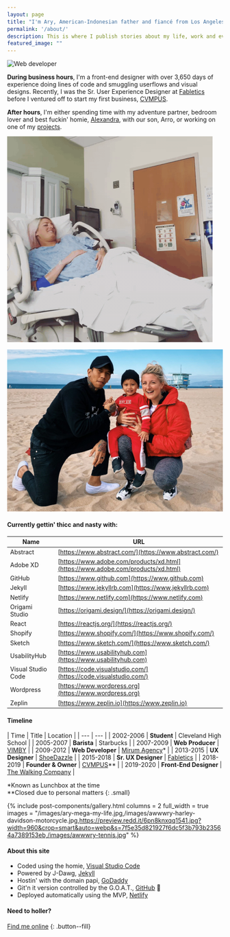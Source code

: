 ```yaml
---
layout: page
title: "I'm Ary, American-Indonesian father and fiancé from Los Angeles, California."
permalink: '/about/'
description: This is where I publish stories about my life, work and everything in between as a designer and developer.
featured_image: ""
---
```


![Web developer](https://media.giphy.com/media/gG6OcTSRWaSis/giphy.gif)

**During business hours**, I'm a front-end designer with over 3,650 days of experience doing lines of code and smuggling userflows and visual designs. Recently, I was the Sr. User Experience Designer at [Fabletics][url-fabletics] before I ventured off to start my first business, [CVMPUS][url-cvmpus].

**After hours**, I'm either spending time with my adventure partner, bedroom lover and best fuckin' homie, [Alexandra][url-alexandra], with our son, Arro, or working on one of my [projects][url-side-projects].

![@AWWWRY horsing around in hospital](/images/awwwry-horsing-around-hospital.gif)

![My family](/images/awwwry-family.jpg)

#### Currently gettin' thicc and nasty with:

| Name | URL |
| --- | --- |
| Abstract | [https://www.abstract.com/](https://www.abstract.com/) |
| Adobe XD | [https://www.adobe.com/products/xd.html](https://www.adobe.com/products/xd.html) |
| GitHub | [https://www.github.com](https://www.github.com) |
| Jekyll | [https://www.jekyllrb.com](https://www.jekyllrb.com) |
| Netlify | [https://www.netlify.com](https://www.netlify.com) |
| Origami Studio | [https://origami.design/](https://origami.design/) |
| React | [https://reactjs.org/](https://reactjs.org/)
| Shopify | [https://www.shopify.com/](https://www.shopify.com/)
| Sketch | [https://www.sketch.com/](https://www.sketch.com/)
| UsabilityHub | [https://www.usabilityhub.com](https://www.usabilityhub.com) |
| Visual Studio Code | [https://code.visualstudio.com/](https://code.visualstudio.com/) |
| Wordpress | [https://www.wordpress.org](https://www.wordpress.org) |
| Zeplin | [https://www.zeplin.io](https://www.zeplin.io) |

#### Timeline

| Time | Title | Location |
| --- | --- |
| 2002-2006 | **Student** | Cleveland High School |
| 2005-2007 | **Barista** | Starbucks |
| 2007-2009 | **Web Producer** | [VIMBY][url-vimby] |
| 2009-2012 | **Web Developer** | [Mirum Agency][url-mirum]* |
| 2013-2015 | **UX Designer** | [ShoeDazzle][url-shoedazzle] |
| 2015-2018 | **Sr. UX Designer** | [Fabletics][url-fabletics] |
| 2018-2019 | **Founder & Owner** | [CVMPUS][url-cvmpus]** |
| 2019-2020 | **Front-End Designer** | [The Walking Company][url-the-walking-company] |

*Known as Lunchbox at the time  
**Closed due to personal matters
{: .small}

{% include post-components/gallery.html
	columns = 2
	full_width = true
	images = "/images/ary-mega-my-life.jpg,/images/awwwry-harley-davidson-motorcycle.jpg,https://preview.redd.it/6pn8knxqq1541.jpg?width=960&crop=smart&auto=webp&s=7f5e35d821927f6dc5f3b793b23564a7389153eb,/images/awwwry-tennis.jpg"
%}

#### About this site

- Coded using the homie, [Visual Studio Code][url-vsc]
- Powered by J-Dawg, [Jekyll][url-jekyll]
- Hostin' with the domain papi, [GoDaddy][url-godaddy]
- Git'n it version controlled by the G.O.A.T., [GitHub][url-github] 🐐
- Deployed automatically using the MVP, [Netlify][url-netlify]

#### Need to holler?
[Find me online](https://www.google.com/search?sxsrf=ALeKk00IwGUmQE9Y-hJSstVeLIrysRnptg%3A1583135503972&source=hp&ei=D7tcXv-NOdb3-gSCz4CIBA&q=awwwry&oq=awwwry&gs_l=psy-ab.3..35i39l2j0i10l8.406.1256..1343...1.0..0.159.467.4j1......0....1..gws-wiz.......0i131j0.P6nl9yRwUrA&ved=0ahUKEwi_0d-qp_vnAhXWu54KHYInAEEQ4dUDCAc&uact=5)
{: .button--fill}

[url-vsc]: https://code.visualstudio.com/
[url-jekyll]: https://jekyllrb.com/
[url-godaddy]: https://www.godaddy.com/
[url-github]: https://github.com/
[url-netlify]: https://www.netlify.com/
[url-instagram]: https://www.instagram.com/awwwry
[url-email]: mailto:arymega@gmail.com
[url-github]: https://www.github.com/awwwry
[url-instagram]: https://www.github.com/awwwry
[url-linkedin]: https://www.linkedin.com/in/awwwry
[url-reddit]: https://www.reddit.com/u/awwwry
[url-spotify]: https://open.spotify.com/playlist/0hvGuO3GFmX3zNWxaK17sZ
[url-twitter]: https://www.twitter.com/awwwry
[url-vimby]: https://vimby.com
[url-mirum]: https://www.mirumagency.com/en/home
[url-shoedazzle]: /project/techstyle-fashion-group
[url-fabletics]: /project/techstyle-fashion-group
[url-the-walking-company]: /project/the-walking-company
[url-candy]: /blog/side-project-candy
[url-cvmpus]: /blog/side-project-cvmpus
[url-ary-mega]: http://arymega.com
[url-linkedin]: https://www.linkedin.com/in/awwwry
[url-vans]: https://www.vans.com
[url-mozilla]: https://www.mozilla.org/en-US/
[url-alexandra]: https://www.instagram.com/alexandralambros/
[url-side-projects]: /project/side-projects/